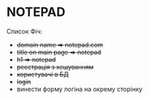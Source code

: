# NOTEPAD

Список Фіч:
- ~~domain name => notepad.com~~
- ~~title on main page => notepad~~
- ~~h1 => notepad~~
- ~~реєстрація з хешуванням~~
- ~~користувачі в БД~~
- ~~login~~
- винести форму логіна на окрему сторінку

